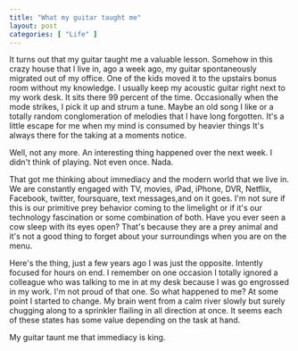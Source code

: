 ```yaml
---
title: "What my guitar taught me"
layout: post
categories: [ "Life" ]
---
```


It turns out that my guitar taught me a valuable lesson. Somehow in this crazy house that I live in, ago a week ago, my guitar spontaneously migrated out of my office. One of the kids moved it to the upstairs bonus room without my knowledge. I usually keep my acoustic guitar right next to my work desk. It sits there 99 percent of the time. Occasionally when the mode strikes, I pick it up and strum a tune. Maybe an old song I like or a totally random conglomeration of melodies that I have long forgotten. It's a little escape for me when my mind is consumed by heavier things It's always there for the taking at a moments notice.

Well, not any more. An interesting thing happened over the next week. I didn't think of playing. Not even once. Nada.

That got me thinking about immediacy and the modern world that we live in. We are constantly engaged with TV, movies, iPad, iPhone, DVR, Netflix, Facebook, twitter, foursquare, text messages,and on it goes. I'm not sure if this is our primitive prey behavior coming to the limelight or if it's our technology fascination or some combination of both. Have you ever seen a cow sleep with its eyes open? That's because they are a prey animal and it's not a good thing to forget about your surroundings when you are on the menu.

Here's the thing, just a few years ago I was just the opposite. Intently focused for hours on end. I remember on one occasion I totally ignored a colleague who was talking to me in at my desk because I was go engrossed in my work. I'm not proud of that one. So what happened to me? At some point I started to change. My brain went from a calm river slowly but surely chugging along to a sprinkler flailing in all direction at once. It seems each of these states has some value depending on the task at hand.

My guitar taunt me that immediacy is king.
